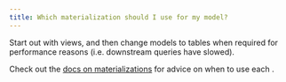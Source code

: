```yaml
---
title: Which materialization should I use for my model?
---
```

Start out with <Term id="view">views</Term>, and then change <Term id="model">models</Term> to tables when required for performance reasons (i.e. downstream queries have slowed).

Check out the [docs on materializations](materializations) for advice on when to use each <Term id="materialization" />.
